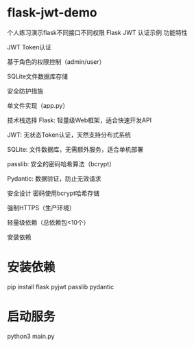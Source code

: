 # flask-jwt-demo
个人练习演示flask不同接口不同权限
Flask JWT 认证示例
功能特性


JWT Token认证

基于角色的权限控制（admin/user）

SQLite文件数据库存储

安全防护措施

单文件实现（app.py）

技术栈选择
Flask: 轻量级Web框架，适合快速开发API

JWT: 无状态Token认证，天然支持分布式系统

SQLite: 文件数据库，无需额外服务，适合单机部署

passlib: 安全的密码哈希算法（bcrypt）

Pydantic: 数据验证，防止无效请求

安全设计
密码使用bcrypt哈希存储


强制HTTPS（生产环境）



轻量级依赖（总依赖包<10个）


安装依赖

# 安装依赖
pip install flask pyjwt passlib pydantic

# 启动服务
python3 main.py

